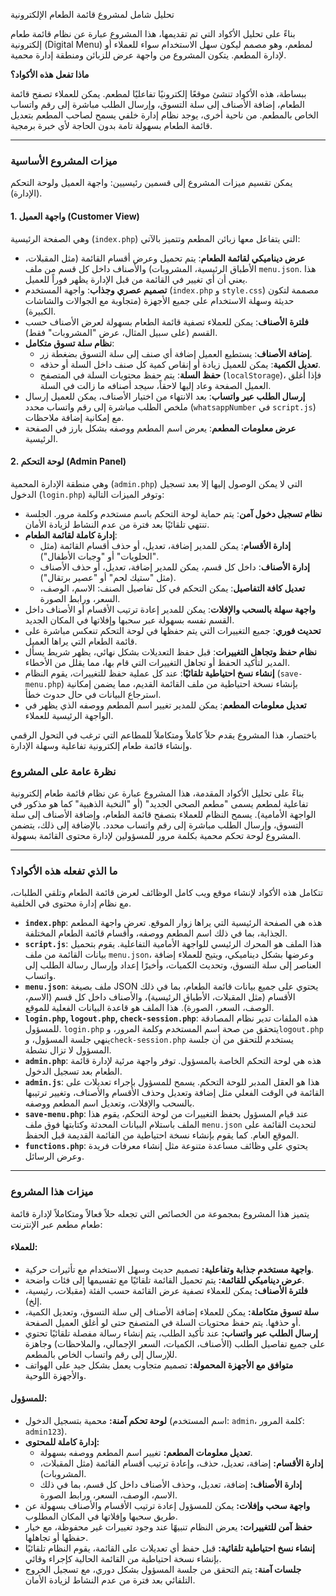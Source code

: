 



تحليل شامل لمشروع قائمة الطعام الإلكترونية

بناءً على تحليل الأكواد التي تم تقديمها، هذا المشروع عبارة عن نظام قائمة طعام إلكترونية (Digital Menu) لمطعم، وهو مصمم ليكون سهل الاستخدام سواء للعملاء أو لإدارة المطعم. يتكون المشروع من واجهة عرض للزبائن ومنطقة إدارة محمية.

**ماذا تفعل هذه الأكواد؟**

ببساطة، هذه الأكواد تنشئ موقعًا إلكترونيًا تفاعليًا لمطعم. يمكن للعملاء تصفح قائمة الطعام، إضافة الأصناف إلى سلة التسوق، وإرسال الطلب مباشرة إلى رقم واتساب الخاص بالمطعم. من ناحية أخرى، يوجد نظام إدارة خلفي يسمح لصاحب المطعم بتعديل قائمة الطعام بسهولة تامة بدون الحاجة لأي خبرة برمجية.

---

### ميزات المشروع الأساسية

يمكن تقسيم ميزات المشروع إلى قسمين رئيسيين: واجهة العميل ولوحة التحكم (الإدارة).

#### **1. واجهة العميل (Customer View)**

وهي الصفحة الرئيسية (`index.php`) التي يتفاعل معها زبائن المطعم وتتميز بالآتي:

* **عرض ديناميكي لقائمة الطعام**: يتم تحميل وعرض أقسام القائمة (مثل المقبلات، الأطباق الرئيسية، المشروبات) والأصناف داخل كل قسم من ملف `menu.json`. هذا يعني أن أي تغيير في القائمة من قبل الإدارة يظهر فوراً للعميل.
* **تصميم عصري وجذاب**: واجهة المستخدم (`index.php` و `style.css`) مصممة لتكون حديثة وسهلة الاستخدام على جميع الأجهزة (متجاوبة مع الجوالات والشاشات الكبيرة).
* **فلترة الأصناف**: يمكن للعملاء تصفية قائمة الطعام بسهولة لعرض الأصناف حسب القسم (على سبيل المثال، عرض "المشروبات" فقط).
* **نظام سلة تسوق متكامل**:
    * **إضافة الأصناف**: يستطيع العميل إضافة أي صنف إلى سلة التسوق بضغطة زر.
    * **تعديل الكمية**: يمكن للعميل زيادة أو إنقاص كمية كل صنف داخل السلة أو حذفه.
    * **حفظ السلة**: يتم حفظ محتويات السلة في المتصفح (`localStorage`)، فإذا أغلق العميل الصفحة وعاد إليها لاحقاً، سيجد أصنافه ما زالت في السلة.
* **إرسال الطلب عبر واتساب**: بعد الانتهاء من اختيار الأصناف، يمكن للعميل إرسال ملخص الطلب مباشرة إلى رقم واتساب محدد (`whatsappNumber` في `script.js`) مع إمكانية إضافة ملاحظات.
* **عرض معلومات المطعم**: يعرض اسم المطعم ووصفه بشكل بارز في الصفحة الرئيسية.

#### **2. لوحة التحكم (Admin Panel)**

وهي منطقة الإدارة المحمية (`admin.php`) التي لا يمكن الوصول إليها إلا بعد تسجيل الدخول (`login.php`) وتوفر الميزات التالية:

* **نظام تسجيل دخول آمن**: يتم حماية لوحة التحكم باسم مستخدم وكلمة مرور. الجلسة تنتهي تلقائيًا بعد فترة من عدم النشاط لزيادة الأمان.
* **إدارة كاملة لقائمة الطعام**:
    * **إدارة الأقسام**: يمكن للمدير إضافة، تعديل، أو حذف أقسام القائمة (مثل "الحلويات" أو "وجبات الأطفال").
    * **إدارة الأصناف**: داخل كل قسم، يمكن للمدير إضافة، تعديل، أو حذف الأصناف (مثل "ستيك لحم" أو "عصير برتقال").
    * **تعديل كافة التفاصيل**: يمكن التحكم في كل تفاصيل الصنف: الاسم، الوصف، السعر، ورابط الصورة.
* **واجهة سهلة بالسحب والإفلات**: يمكن للمدير إعادة ترتيب الأقسام أو الأصناف داخل القسم نفسه بسهولة عبر سحبها وإفلاتها في المكان الجديد.
* **تحديث فوري**: جميع التغييرات التي يتم حفظها في لوحة التحكم تنعكس مباشرة على قائمة الطعام التي يراها العميل.
* **نظام حفظ وتجاهل التغييرات**: قبل حفظ التعديلات بشكل نهائي، يظهر شريط يسأل المدير لتأكيد الحفظ أو تجاهل التغييرات التي قام بها، مما يقلل من الأخطاء.
* **إنشاء نسخ احتياطية تلقائيًا**: عند كل عملية حفظ للتغييرات، يقوم النظام (`save-menu.php`) بإنشاء نسخة احتياطية من ملف القائمة القديم، مما يضمن إمكانية استرجاع البيانات في حال حدوث خطأ.
* **تعديل معلومات المطعم**: يمكن للمدير تغيير اسم المطعم ووصفه الذي يظهر في الواجهة الرئيسية للعملاء.

باختصار، هذا المشروع يقدم حلاً كاملاً ومتكاملاً للمطاعم التي ترغب في التحول الرقمي وإنشاء قائمة طعام إلكترونية تفاعلية وسهلة الإدارة.
### نظرة عامة على المشروع

بناءً على تحليل الأكواد المقدمة، هذا المشروع عبارة عن نظام قائمة طعام إلكترونية تفاعلية لمطعم يسمى "مطعم الصحي الجديد" (أو "النخبة الذهبية" كما هو مذكور في الواجهة الأمامية). يسمح النظام للعملاء بتصفح قائمة الطعام، وإضافة الأصناف إلى سلة التسوق، وإرسال الطلب مباشرة إلى رقم واتساب محدد. بالإضافة إلى ذلك، يتضمن المشروع لوحة تحكم محمية بكلمة مرور للمسؤولين لإدارة محتوى القائمة بسهولة.

---

### ما الذي تفعله هذه الأكواد؟

تتكامل هذه الأكواد لإنشاء موقع ويب كامل الوظائف لعرض قائمة الطعام وتلقي الطلبات، مع نظام إدارة محتوى في الخلفية.

* **`index.php`**: هذه هي الصفحة الرئيسية التي يراها زوار الموقع. تعرض واجهة المطعم الجذابة، بما في ذلك اسم المطعم ووصفه، وأقسام قائمة الطعام المختلفة.
* **`script.js`**: هذا الملف هو المحرك الرئيسي للواجهة الأمامية التفاعلية. يقوم بتحميل بيانات القائمة من ملف `menu.json`، وعرضها بشكل ديناميكي، ويتيح للعملاء إضافة العناصر إلى سلة التسوق، وتحديث الكميات، وأخيرًا إعداد وإرسال رسالة الطلب إلى واتساب.
* **`menu.json`**: ملف بصيغة JSON يحتوي على جميع بيانات قائمة الطعام، بما في ذلك الأقسام (مثل المقبلات، الأطباق الرئيسية)، والأصناف داخل كل قسم (الاسم، الوصف، السعر، الصورة). هذا الملف هو قاعدة البيانات الفعلية للموقع.
* **`login.php`, `logout.php`, `check-session.php`**: هذه الملفات تدير نظام المصادقة للمسؤول. `login.php` يتحقق من صحة اسم المستخدم وكلمة المرور، و`logout.php` ينهي جلسة المسؤول، و`check-session.php` يستخدم للتحقق من أن جلسة المسؤول لا تزال نشطة.
* **`admin.php`**: هذه هي لوحة التحكم الخاصة بالمسؤول. توفر واجهة مرئية لإدارة قائمة الطعام بعد تسجيل الدخول.
* **`admin.js`**: هذا هو العقل المدبر للوحة التحكم. يسمح للمسؤول بإجراء تعديلات على القائمة في الوقت الفعلي مثل إضافة وتعديل وحذف الأقسام والأصناف، وتغيير ترتيبها بالسحب والإفلات، وتعديل اسم المطعم ووصفه.
* **`save-menu.php`**: عند قيام المسؤول بحفظ التغييرات من لوحة التحكم، يقوم هذا الملف باستلام البيانات المحدثة وكتابتها فوق ملف `menu.json` لتحديث القائمة على الموقع العام. كما يقوم بإنشاء نسخة احتياطية من القائمة القديمة قبل الحفظ.
* **`functions.php`**: يحتوي على وظائف مساعدة متنوعة مثل إنشاء معرفات فريدة وعرض الرسائل.

---

### ميزات هذا المشروع

يتميز هذا المشروع بمجموعة من الخصائص التي تجعله حلاً فعالاً ومتكاملاً لإدارة قائمة طعام مطعم عبر الإنترنت:

#### **للعملاء:**

* **واجهة مستخدم جذابة وتفاعلية:** تصميم حديث وسهل الاستخدام مع تأثيرات حركية.
* **عرض ديناميكي للقائمة:** يتم تحميل القائمة تلقائيًا مع تقسيمها إلى فئات واضحة.
* **فلترة الأصناف:** يمكن للعملاء تصفية عرض القائمة حسب الفئة (مقبلات، رئيسية، إلخ).
* **سلة تسوق متكاملة:** يمكن للعملاء إضافة الأصناف إلى سلة التسوق، وتعديل الكمية، أو حذفها. يتم حفظ محتويات السلة في المتصفح حتى لو أغلق العميل الصفحة.
* **إرسال الطلب عبر واتساب:** عند تأكيد الطلب، يتم إنشاء رسالة مفصلة تلقائيًا تحتوي على جميع تفاصيل الطلب (الأصناف، الكميات، السعر الإجمالي، والملاحظات) وجاهزة للإرسال إلى رقم واتساب الخاص بالمطعم.
* **متوافق مع الأجهزة المحمولة:** تصميم متجاوب يعمل بشكل جيد على الهواتف والأجهزة اللوحية.

#### **للمسؤول:**

* **لوحة تحكم آمنة:** محمية بتسجيل الدخول (اسم المستخدم: `admin`، كلمة المرور: `admin123`).
* **إدارة كاملة للمحتوى:**
    * **تعديل معلومات المطعم:** تغيير اسم المطعم ووصفه بسهولة.
    * **إدارة الأقسام:** إضافة، تعديل، حذف، وإعادة ترتيب أقسام القائمة (مثل المقبلات، المشروبات).
    * **إدارة الأصناف:** إضافة، تعديل، وحذف الأصناف داخل كل قسم، بما في ذلك الاسم، الوصف، السعر، ورابط الصورة.
* **واجهة سحب وإفلات:** يمكن للمسؤول إعادة ترتيب الأقسام والأصناف بسهولة عن طريق سحبها وإفلاتها في المكان المطلوب.
* **حفظ آمن للتغييرات:** يعرض النظام تنبيهًا عند وجود تغييرات غير محفوظة، مع خيار حفظها أو تجاهلها.
* **إنشاء نسخ احتياطية تلقائية:** قبل حفظ أي تعديلات على القائمة، يقوم النظام تلقائيًا بإنشاء نسخة احتياطية من القائمة الحالية كإجراء وقائي.
* **جلسات آمنة:** يتم التحقق من جلسة المسؤول بشكل دوري، مع تسجيل الخروج التلقائي بعد فترة من عدم النشاط لزيادة الأمان.